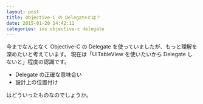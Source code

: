 ```yaml
---
layout: post
title: Objective-C の Delegateとは？
date: 2015-01-20 14:42:11
categories: ios objective-c delegate
---
```

<p>今までなんとなく Objective-C の Delegate を使っていましたが、もっと理解を深めたいと考えています。 現在は「UITableView を使いたいから Delegate しないと」程度の認識です。</p>

<ul>
<li>Delegate の正確な意味合い</li>
<li>設計上の位置付け</li>
</ul>

<p>はどういったものなのでしょうか。</p>
